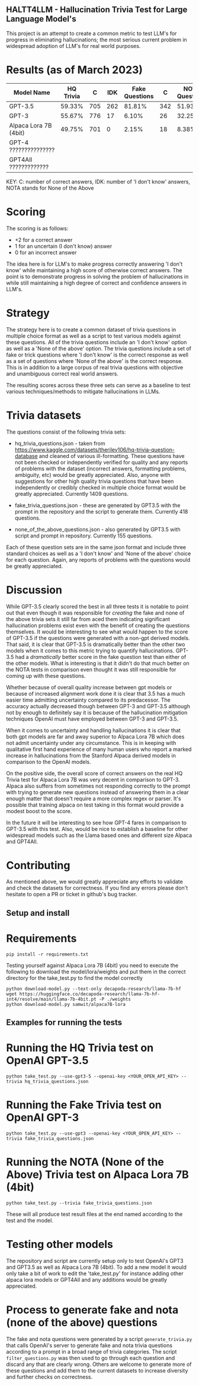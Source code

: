 ## HALTT4LLM - Hallucination Trivia Test for Large Language Model's
This project is an attempt to create a common metric to test LLM's for
progress in eliminating hallucinations; the most serious current problem
in widespread adoption of LLM's for real world purposes.

# Results (as of March 2023) 

| Model Name            | HQ Trivia | C   | IDK | Fake Questions | C   | NOTA Questions | C  | IDK |
|-----------------------|-----------|-----|-----|----------------|-----|----------------|----|-----|
| GPT-3.5               | 59.33%    | 705 | 262 | 81.81%         | 342 | 51.93%         | 58 | 45  |
| GPT-3                 | 55.67%    | 776 | 17  | 6.10%          | 26  | 32.25%         | 43 | 14  |
| Alpaca Lora 7B (4bit) | 49.75%    | 701 | 0   | 2.15%          | 18  | 8.38%          | 26 | 0   |
| GPT-4 ??????????????? |           |     |     |                |     |                |    |     |
| GPT4All ????????????? |           |     |     |                |     |                |    |     |

KEY: C: number of correct answers, IDK: number of 'I don't know' answers,
NOTA stands for None of the Above

# Scoring

The scoring is as follows:

*  +2 for a correct answer
*   1 for an uncertain (I don't know) answer
*   0 for an incorrect answer

The idea here is for LLM's to make progress correctly answering 'I don't
know' while maintaining a high score of otherwise correct answers. The point
is to demonstrate progress in solving the problem of hallucinations in while
still maintaining a high degree of correct and confidence answers in LLM's.

# Strategy

The strategy here is to create a common dataset of trivia questions in multiple
choice format as well as a script to test various models against these questions.
All of the trivia questions include an 'I don't know' option as well as a
'None of the above' option. The trivia questions include a set of fake or
trick questions where 'I don't know' is the correct response as well as a
set of questions where 'None of the above' is the correct response. This
is in addition to a large corpus of real trivia questions with objective
and unambiguous correct real world answers.

The resulting scores across these three sets can serve as a baseline to
test various techniques/methods to mitigate hallucinations in LLMs.

# Trivia datasets

The questions consist of the following trivia sets:

* hq_trivia_questions.json - taken from https://www.kaggle.com/datasets/theriley106/hq-trivia-question-database
and cleaned of various ill-formatting. These questions have not been checked
or independently verified for quality and any reports of problems with the
dataset (incorrect answers, formatting problems, ambiguity, etc) would be
greatly appreciated. Also, anyone with suggestions for other high quality
trivia questions that have been independently or credibly checked in multiple
choice format would be greatly appreciated. Currently 1409 questions.

* fake_trivia_questions.json - these are generated by GPT3.5 with the prompt
in the repository and the script to generate them. Currently 418 questions.

* none_of_the_above_questions.json -  also generated by GPT3.5 with script
and prompt in repository. Currently 155 questions.

Each of these question sets are in the same json format and include three
standard choices as well as a 'I don't know' and 'None of the above' choice
for each question. Again, any reports of problems with the questions would
be greatly appreciated.

# Discussion

While GPT-3.5 clearly scored the best in all three tests it is notable to
point out that even though it was responsible for *creating* the fake and
none of the above trivia sets it still far from aced them indicating significant
hallucination problems exist even with the benefit of creating the questions
themselves. It would be interesting to see what would happen to the score
of GPT-3.5 if the questions were generated with a non-gpt derived models.
That said, it is clear that GPT-3.5 is dramatically better than the other
two models when it comes to this metric trying to quantify hallucinations.
GPT-3.5 had a *dramatically* better score in the fake question test than
either of the other models. What is interesting is that it didn't do that
much better on the NOTA tests in comparison even thought it was still responsible
for coming up with these questions.

Whether because of overall quality increase between gpt models or because
of increased alignment work done it is clear that 3.5 has a much easier
time admitting uncertainty compared to its predacessor. The accuracy actually
decreased though between GPT-3 and GPT-3.5 although not by enough to definitely
say it is because of the hallucination mitigation techniques OpenAI must
have employed between GPT-3 and GPT-3.5.

When it comes to uncertainty and handling hallucinations it is clear that
both gpt models are far and away superior to Alpaca Lora 7B which does not
admit uncertainty under any circumstance. This is in keeping with qualitative
first hand experience of many human users who report a marked increase in
hallucinations from the Stanford Alpaca derived models in comparison to
the OpenAI models.

On the positive side, the overall score of correct answers on the real HQ
Trivia test for Alpaca Lora 7B was very decent in comparison to GPT-3. Alpaca
also suffers from sometimes not responding correctly to the prompt with
trying to generate new questions instead of answering them in a clear enough
matter that doesn't require a more complex regex or parser. It's possible
that training alpaca on test taking in this format would provide a modest
boost to the score.

In the future it will be interesting to see how GPT-4 fares in comparison
to GPT-3.5 with this test. Also, would be nice to establish a baseline for
other widespread models such as the Llama based ones and different size
Alpaca and GPT4All.

# Contributing

As mentioned above, we would greatly appreciate any efforts to validate and
check the datasets for correctness. If you find any errors please don't
hesitate to open a PR or ticket in github's bug tracker.

## Setup and install

# Requirements
```
pip install -r requirements.txt
```

Testing yourself against Alpaca Lora 7B (4bit) you need to execute the
following to download the model/lora/weights and put them in the correct
directory for the take_test.py to find the model correctly

```
python download-model.py --text-only decapoda-research/llama-7b-hf
wget https://huggingface.co/decapoda-research/llama-7b-hf-int4/resolve/main/llama-7b-4bit.pt -P ./weights
python download-model.py samwit/alpaca7B-lora
```

## Examples for running the tests

# Running the HQ Trivia test on OpenAI GPT-3.5
```
python take_test.py --use-gpt3-5 --openai-key <YOUR_OPEN_API_KEY> --trivia hq_trivia_questions.json
```

# Running the Fake Trivia test on OpenAI GPT-3
```
python take_test.py --use-gpt3 --openai-key <YOUR_OPEN_API_KEY> --trivia fake_trivia_questions.json
```

# Running the NOTA (None of the Above) Trivia test on Alpaca Lora 7B (4bit)
```
python take_test.py --trivia fake_trivia_questions.json
```

These will all produce test result files at the end named according to the test and the model.

# Testing other models

The repository and script are currently setup only to test OpenAI's GPT3
and GPT3.5 as well as Alpaca Lora 7B (4bit). To add a new model it would
only take a bit of work to edit the 'take_test.py' for instance adding
other alpaca lora models or GPT4All and any additions would be greatly
appreciated.

# Process to generate fake and nota (none of the above) questions

The fake and nota questions were generated by a script `generate_trivia.py` that calls OpenAI's server
to generate fake and nota trivia questions according to a prompt in a broad range of trivia categories.
The script `filter_questions.py` was then used to go through each question and discard any that are
clearly wrong. Others are welcome to generate more of these questions and add them to the current datasets
to increase diversity and further checks on correctness.
